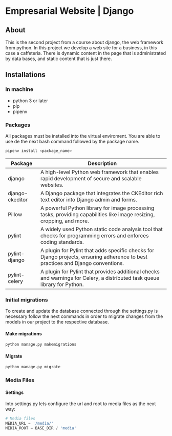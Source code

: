 # Empresarial Website | Django

## About

This is the second project from a course about django, the web framework from python.
In this project we develop a web site for a business, in this case a caffeteria. There is dynamic content in the page that is administrated by data bases, and static content that is just there.

## Installations

### In machine

- python 3 or later
- pip
- pipenv

### Packages

All packages must be installed into the virtual enviroment. You are able to use de the next bash command followed by the package name.

```bash
pipenv install <package_name>
```

| Package          |Description                                                                                       |
|------------------|---------------------------------------------------------------------------------------------------|
| django           | A high-level Python web framework that enables rapid development of secure and scalable websites.  |
| django-ckeditor  | A Django package that integrates the CKEditor rich text editor into Django admin and forms.         |
| Pillow           | A powerful Python library for image processing tasks, providing capabilities like image resizing, cropping, and more. |
| pylint           | A widely used Python static code analysis tool that checks for programming errors and enforces coding standards. |
| pylint-django    | A plugin for Pylint that adds specific checks for Django projects, ensuring adherence to best practices and Django conventions. |
| pylint-celery    | A plugin for Pylint that provides additional checks and warnings for Celery, a distributed task queue library for Python. |

### Initial migrations

To create and update the database connected through the settings.py is necessary follow the next commands in order to migrate changes from the models in our project to the respective database.

#### Make migrations

```bash
python manage.py makemigrations
```

#### Migrate

```bash
python manage.py migrate
```

### Media Files

#### Settings

Into settings.py lets configure the url and root to media files as the next way:

```python
# Media files
MEDIA_URL = '/media/'
MEDIA_ROOT = BASE_DIR / 'media'
```
